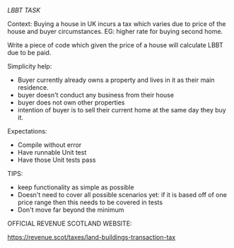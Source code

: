 *LBBT TASK*

Context: Buying a house in UK incurs a tax which varies due to price of the house and buyer circumstances. EG: higher rate for buying second home.

Write a piece of code which given the price of a house will calculate LBBT due to be paid.

Simplicity help:
- Buyer currently already owns a property and lives in it as their main residence.
- buyer doesn't conduct any business from their house
- buyer does not own other properties
- intention of buyer is to sell their current home at the same day they buy it.

Expectations:
- Compile without error
- Have runnable Unit test
- Have those Unit tests pass

TIPS: 
- keep functionality as simple as possible
- Doesn't need to cover all possible scenarios yet: if it is based off of one price range then this needs to be covered in tests
- Don't move far beyond the minimum

OFFICIAL REVENUE SCOTLAND WEBSITE:

https://revenue.scot/taxes/land-buildings-transaction-tax